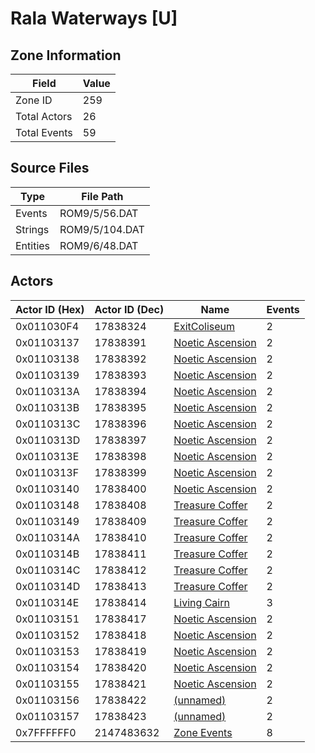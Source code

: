 # Rala Waterways [U]

## Zone Information

| Field        |   Value |
|--------------|---------|
| Zone ID      |     259 |
| Total Actors |      26 |
| Total Events |      59 |

## Source Files

| Type     | File Path      |
|----------|----------------|
| Events   | ROM9/5/56.DAT  |
| Strings  | ROM9/5/104.DAT |
| Entities | ROM9/6/48.DAT  |

## Actors

| Actor ID (Hex)   |   Actor ID (Dec) | Name                                                       |   Events |
|------------------|------------------|------------------------------------------------------------|----------|
| 0x011030F4       |         17838324 | [ExitColiseum](./17838324%20-%20ExitColiseum.md)           |        2 |
| 0x01103137       |         17838391 | [Noetic Ascension](./17838391%20-%20Noetic%20Ascension.md) |        2 |
| 0x01103138       |         17838392 | [Noetic Ascension](./17838392%20-%20Noetic%20Ascension.md) |        2 |
| 0x01103139       |         17838393 | [Noetic Ascension](./17838393%20-%20Noetic%20Ascension.md) |        2 |
| 0x0110313A       |         17838394 | [Noetic Ascension](./17838394%20-%20Noetic%20Ascension.md) |        2 |
| 0x0110313B       |         17838395 | [Noetic Ascension](./17838395%20-%20Noetic%20Ascension.md) |        2 |
| 0x0110313C       |         17838396 | [Noetic Ascension](./17838396%20-%20Noetic%20Ascension.md) |        2 |
| 0x0110313D       |         17838397 | [Noetic Ascension](./17838397%20-%20Noetic%20Ascension.md) |        2 |
| 0x0110313E       |         17838398 | [Noetic Ascension](./17838398%20-%20Noetic%20Ascension.md) |        2 |
| 0x0110313F       |         17838399 | [Noetic Ascension](./17838399%20-%20Noetic%20Ascension.md) |        2 |
| 0x01103140       |         17838400 | [Noetic Ascension](./17838400%20-%20Noetic%20Ascension.md) |        2 |
| 0x01103148       |         17838408 | [Treasure Coffer](./17838408%20-%20Treasure%20Coffer.md)   |        2 |
| 0x01103149       |         17838409 | [Treasure Coffer](./17838409%20-%20Treasure%20Coffer.md)   |        2 |
| 0x0110314A       |         17838410 | [Treasure Coffer](./17838410%20-%20Treasure%20Coffer.md)   |        2 |
| 0x0110314B       |         17838411 | [Treasure Coffer](./17838411%20-%20Treasure%20Coffer.md)   |        2 |
| 0x0110314C       |         17838412 | [Treasure Coffer](./17838412%20-%20Treasure%20Coffer.md)   |        2 |
| 0x0110314D       |         17838413 | [Treasure Coffer](./17838413%20-%20Treasure%20Coffer.md)   |        2 |
| 0x0110314E       |         17838414 | [Living Cairn](./17838414%20-%20Living%20Cairn.md)         |        3 |
| 0x01103151       |         17838417 | [Noetic Ascension](./17838417%20-%20Noetic%20Ascension.md) |        2 |
| 0x01103152       |         17838418 | [Noetic Ascension](./17838418%20-%20Noetic%20Ascension.md) |        2 |
| 0x01103153       |         17838419 | [Noetic Ascension](./17838419%20-%20Noetic%20Ascension.md) |        2 |
| 0x01103154       |         17838420 | [Noetic Ascension](./17838420%20-%20Noetic%20Ascension.md) |        2 |
| 0x01103155       |         17838421 | [Noetic Ascension](./17838421%20-%20Noetic%20Ascension.md) |        2 |
| 0x01103156       |         17838422 | [(unnamed)](./17838422.md)                                 |        2 |
| 0x01103157       |         17838423 | [(unnamed)](./17838423.md)                                 |        2 |
| 0x7FFFFFF0       |       2147483632 | [Zone Events](./Zone%20Events.md)                          |        8 |